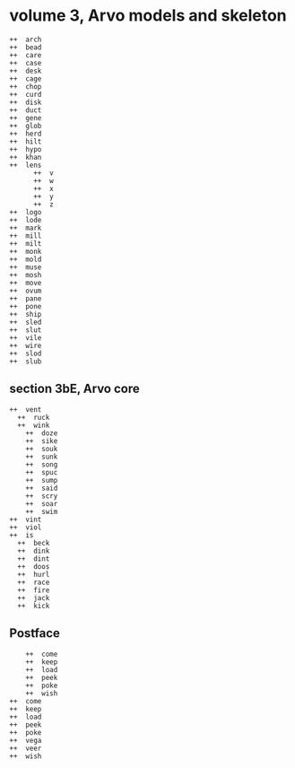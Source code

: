 volume 3, Arvo models and skeleton
==================================

    ++  arch  
    ++  bead  
    ++  care  
    ++  case  
    ++  desk  
    ++  cage  
    ++  chop  
    ++  curd  
    ++  disk  
    ++  duct  
    ++  gene  
    ++  glob  
    ++  herd  
    ++  hilt  
    ++  hypo  
    ++  khan  
    ++  lens    
          ++  v 
          ++  w 
          ++  x 
          ++  y 
          ++  z 
    ++  logo 
    ++  lode 
    ++  mark 
    ++  mill 
    ++  milt 
    ++  monk 
    ++  mold 
    ++  muse 
    ++  mosh 
    ++  move 
    ++  ovum 
    ++  pane 
    ++  pone 
    ++  ship 
    ++  sled 
    ++  slut 
    ++  vile 
    ++  wire 
    ++  slod 
    ++  slub 

section 3bE, Arvo core
----------------------

    ++  vent 
      ++  ruck   
      ++  wink   
        ++  doze
        ++  sike
        ++  souk
        ++  sunk
        ++  song
        ++  spuc
        ++  sump
        ++  said
        ++  scry
        ++  soar
        ++  swim
    ++  vint    
    ++  viol    
    ++  is      
      ++  beck
      ++  dink  
      ++  dint  
      ++  doos  
      ++  hurl  
      ++  race  
      ++  fire  
      ++  jack  
      ++  kick  

Postface
--------

        ++  come
        ++  keep
        ++  load
        ++  peek
        ++  poke
        ++  wish
    ++  come    
    ++  keep    
    ++  load    
    ++  peek    
    ++  poke    
    ++  vega    
    ++  veer    
    ++  wish 

